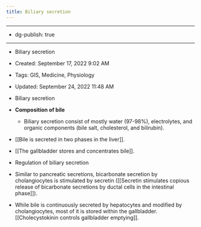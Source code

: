 ```yaml
---
title: Biliary secretion
---
```


- --

- dg-publish: true

- --

- Biliary secretion

- Created: September 17, 2022 9:02 AM

- Tags: GIS, Medicine, Physiology

- Updated: September 24, 2022 11:48 AM

- Biliary secretion

- **Composition of bile**
	 - Biliary secretion consist of mostly water (97-98%), electrolytes, and organic components (bile salt, cholesterol, and bilirubin).

- [[Bile is secreted in two phases in the liver]]. 

- [[The gallbladder stores and concentrates bile]].

- Regulation of biliary secretion

- Similar to pancreatic secretions, bicarbonate secretion by cholangiocytes is stimulated by secretin ([[Secretin stimulates copious release of bicarbonate secretions by ductal cells in the intestinal phase]]).

- While bile is continuously secreted by hepatocytes and modified by cholangiocytes, most of it is stored within the gallbladder. [[Cholecystokinin controls gallbladder emptying]].
